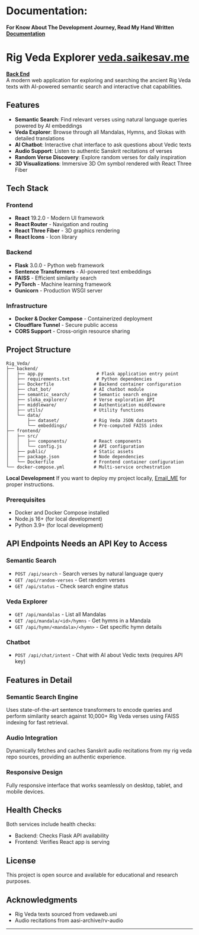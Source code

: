 # Documentation:
**For Know About The Development Journey, Read My Hand Written [Documentation](Documentation.pdf)**


# Rig Veda Explorer [veda.saikesav.me](https://veda.saikesav.me)
[**Back End**](https://veda_backend.saikesav.me) <br>
A modern web application for exploring and searching the ancient Rig Veda texts with AI-powered semantic search and interactive chat capabilities.

## Features

- **Semantic Search**: Find relevant verses using natural language queries powered by AI embeddings
- **Veda Explorer**: Browse through all Mandalas, Hymns, and Slokas with detailed translations
- **AI Chatbot**: Interactive chat interface to ask questions about Vedic texts
- **Audio Support**: Listen to authentic Sanskrit recitations of verses
- **Random Verse Discovery**: Explore random verses for daily inspiration
- **3D Visualizations**: Immersive 3D Om symbol rendered with React Three Fiber

## Tech Stack

### Frontend
- **React** 19.2.0 - Modern UI framework
- **React Router** - Navigation and routing
- **React Three Fiber** - 3D graphics rendering
- **React Icons** - Icon library

### Backend
- **Flask** 3.0.0 - Python web framework
- **Sentence Transformers** - AI-powered text embeddings
- **FAISS** - Efficient similarity search
- **PyTorch** - Machine learning framework
- **Gunicorn** - Production WSGI server

### Infrastructure
- **Docker & Docker Compose** - Containerized deployment
- **Cloudflare Tunnel** - Secure public access
- **CORS Support** - Cross-origin resource sharing

## Project Structure

```
Rig_Veda/
├── backend/
│   ├── app.py                    # Flask application entry point
│   ├── requirements.txt          # Python dependencies
│   ├── Dockerfile               # Backend container configuration
│   ├── chat_bot/                # AI chatbot module
│   ├── semantic_search/         # Semantic search engine
│   ├── sloka_explorer/          # Verse exploration API
│   ├── middleware/              # Authentication middleware
│   ├── utils/                   # Utility functions
│   └── data/
│       ├── dataset/             # Rig Veda JSON datasets
│       └── embeddings/          # Pre-computed FAISS index
├── frontend/
│   ├── src/
│   │   ├── components/          # React components
│   │   └── config.js            # API configuration
│   ├── public/                  # Static assets
│   ├── package.json             # Node dependencies
│   └── Dockerfile               # Frontend container configuration
└── docker-compose.yml           # Multi-service orchestration
```

 **Local Development**
  If you want to deploy my project locally, [Email_ME](mailto:saikesav67254@gmail.com) for proper instructions.
### Prerequisites
- Docker and Docker Compose installed
- Node.js 16+ (for local development)
- Python 3.9+ (for local development)




## API Endpoints Needs an API Key to Access

### Semantic Search
- `POST /api/search` - Search verses by natural language query
- `GET /api/random-verses` - Get random verses
- `GET /api/status` - Check search engine status

### Veda Explorer
- `GET /api/mandalas` - List all Mandalas
- `GET /api/mandala/<id>/hymns` - Get hymns in a Mandala
- `GET /api/hymn/<mandala>/<hymn>` - Get specific hymn details

### Chatbot
- `POST /api/chat/intent` - Chat with AI about Vedic texts (requires API key)

## Features in Detail

### Semantic Search Engine
Uses state-of-the-art sentence transformers to encode queries and perform similarity search against 10,000+ Rig Veda verses using FAISS indexing for fast retrieval.

### Audio Integration
Dynamically fetches and caches Sanskrit audio recitations from my rig veda repo sources, providing an authentic experience.

### Responsive Design
Fully responsive interface that works seamlessly on desktop, tablet, and mobile devices.

## Health Checks

Both services include health checks:
- Backend: Checks Flask API availability
- Frontend: Verifies React app is serving

## License

This project is open source and available for educational and research purposes.

## Acknowledgments

- Rig Veda texts sourced from vedaweb.uni
- Audio recitations from aasi-archive/rv-audio

---

